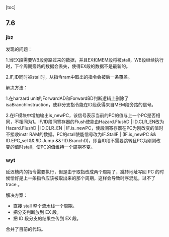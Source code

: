 [toc]

## 7.6

### jbz

发现的问题：

1.当EX段需要WB段旁路过来的数据，并且EX和MEM段将被stall，WB段继续执行时，下个周期旁路的数据会丢失，使得EX段的数据不是最新的。

2.IF,ID同时被stall时，从指令ram中取出的指令会被后一条覆盖。

解决方法：

1.在harzard unit的ForwardAD和ForwardBD判断逻辑上删除了isaBranchInstruction，使非分支指令能在ID段获得来自MEM段旁路的信号。

2.在IF模块中增加输出is_newPC，该信号表示当前的PC的值与上一个PC是否相同，不相同为1。IF/ID段间寄存器的Flush使能由Hazard.FlushD | ID.CLR_EN改为Hazard.FlushD | ID.CLR_EN | IF.is_newPC，使段间寄存器在PC为刚改变的值时不接收instr RAM的数据。PC的stall使能信号改为IF.StallF | (IF.is_newPC && ID.EPC_sel && !ID.Jump && !ID.BranchD)，即当ID段不需要跳转且PC为刚刚改变的值时stall，使PC的值维持一个周期不变。

### wyt

延迟槽内的指令需要执行，但是由于取指改成两个周期了，跳转地址写回 PC 的时候恰好是上一条指令应该被取出来的那个周期，这样会导致时序混乱，过不了 trace 。

解决方案：

- 直接 stall 整个流水线一个周期。
- 把分支判断放到 EX 段。
- 把 ID 段分支的结果空传到 EX 段。

合并了目前的代码。